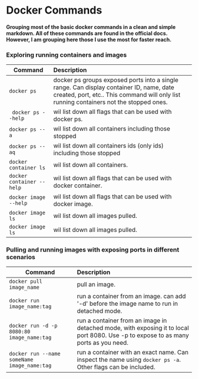 # Docker Commands
#### Grouping most of the basic docker commands in a clean and simple markdown. All of these commands are found in the official docs. However, I am grouping here those I use the most for faster reach. &nbsp;

### Exploring running containers and images  &nbsp;

| Command             | Description    				  	 			  						                                  
| ------------------- |:-------------------------------------------------|
| `docker ps`         | docker ps groups exposed ports into a single range. Can display container ID, name,  date created, port, etc.. This command will only list running containers not the stopped ones. |
|` docker ps --help`  | wil list down all flags that can be used with docker ps. |
| `docker ps --a`     | wil list down all containers including those stopped |
| `docker ps --aq`    | wil list down all containers ids (only ids) including those stopped |
| `docker container ls`| wil list down all containers. |
| `docker container --help` | wil list down all flags that can be used with docker container. |
| `docker image --help` | wil list down all flags that can be used with docker image. |
| `docker image ls` | wil list down all images pulled. |
| `docker image ls` | wil list down all images pulled. |

### Pulling and running images with exposing ports in different scenarios 

| Command             | Description    				  	 			  						                                  
| ------------------- |:-------------------------------------------------|
| `docker pull image_name ` | pull an image. |
| `docker run image_name:tag ` | run a container from an image. can add '-d' before the image name to run in detached mode. |
| `docker run -d -p 8080:80 image_name:tag ` | run a container from an image in detached mode, with exposing it to local port 8080. Use -p to expose to as many ports as you need. |
| `docker run --name someName image_name:tag ` | run a container with an exact name. Can inspect the name using `docker ps -a`. Other flags can be included. |


